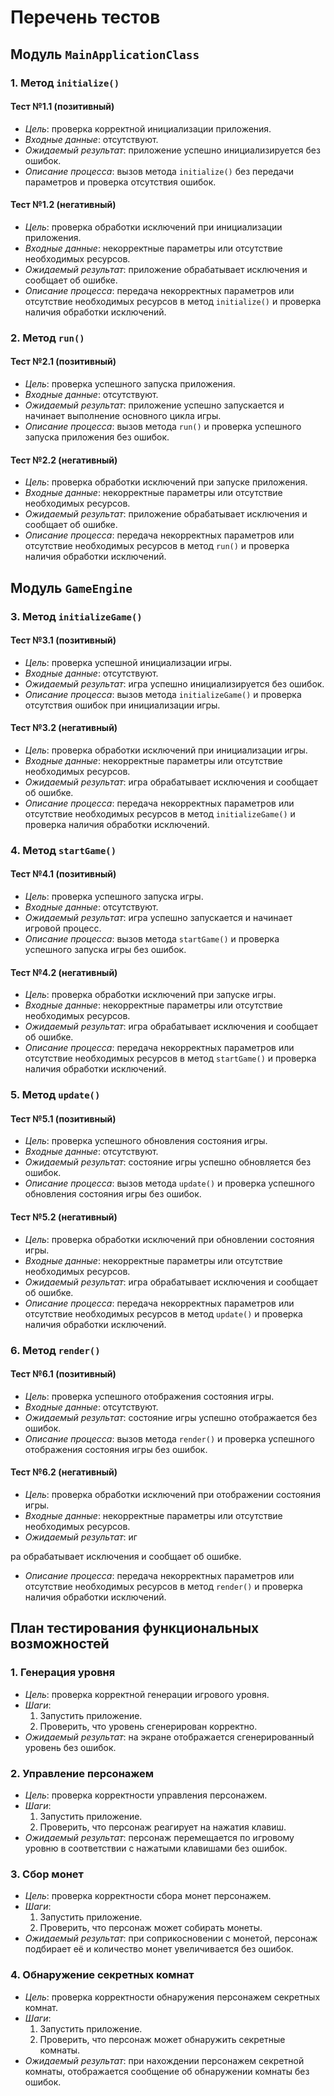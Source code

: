 # Перечень тестов

## Модуль `MainApplicationClass`

### 1. Метод `initialize()`

#### Тест №1.1 (позитивный)
* _Цель_: проверка корректной инициализации приложения.
* _Входные данные_: отсутствуют.
* _Ожидаемый результат_: приложение успешно инициализируется без ошибок.
* _Описание процесса_: вызов метода `initialize()` без передачи параметров и проверка отсутствия ошибок.

#### Тест №1.2 (негативный)
* _Цель_: проверка обработки исключений при инициализации приложения.
* _Входные данные_: некорректные параметры или отсутствие необходимых ресурсов.
* _Ожидаемый результат_: приложение обрабатывает исключения и сообщает об ошибке.
* _Описание процесса_: передача некорректных параметров или отсутствие необходимых ресурсов в метод `initialize()` и проверка наличия обработки исключений.

### 2. Метод `run()`

#### Тест №2.1 (позитивный)
* _Цель_: проверка успешного запуска приложения.
* _Входные данные_: отсутствуют.
* _Ожидаемый результат_: приложение успешно запускается и начинает выполнение основного цикла игры.
* _Описание процесса_: вызов метода `run()` и проверка успешного запуска приложения без ошибок.

#### Тест №2.2 (негативный)
* _Цель_: проверка обработки исключений при запуске приложения.
* _Входные данные_: некорректные параметры или отсутствие необходимых ресурсов.
* _Ожидаемый результат_: приложение обрабатывает исключения и сообщает об ошибке.
* _Описание процесса_: передача некорректных параметров или отсутствие необходимых ресурсов в метод `run()` и проверка наличия обработки исключений.

## Модуль `GameEngine`

### 3. Метод `initializeGame()`

#### Тест №3.1 (позитивный)
* _Цель_: проверка успешной инициализации игры.
* _Входные данные_: отсутствуют.
* _Ожидаемый результат_: игра успешно инициализируется без ошибок.
* _Описание процесса_: вызов метода `initializeGame()` и проверка отсутствия ошибок при инициализации игры.

#### Тест №3.2 (негативный)
* _Цель_: проверка обработки исключений при инициализации игры.
* _Входные данные_: некорректные параметры или отсутствие необходимых ресурсов.
* _Ожидаемый результат_: игра обрабатывает исключения и сообщает об ошибке.
* _Описание процесса_: передача некорректных параметров или отсутствие необходимых ресурсов в метод `initializeGame()` и проверка наличия обработки исключений.

### 4. Метод `startGame()`

#### Тест №4.1 (позитивный)
* _Цель_: проверка успешного запуска игры.
* _Входные данные_: отсутствуют.
* _Ожидаемый результат_: игра успешно запускается и начинает игровой процесс.
* _Описание процесса_: вызов метода `startGame()` и проверка успешного запуска игры без ошибок.

#### Тест №4.2 (негативный)
* _Цель_: проверка обработки исключений при запуске игры.
* _Входные данные_: некорректные параметры или отсутствие необходимых ресурсов.
* _Ожидаемый результат_: игра обрабатывает исключения и сообщает об ошибке.
* _Описание процесса_: передача некорректных параметров или отсутствие необходимых ресурсов в метод `startGame()` и проверка наличия обработки исключений.

### 5. Метод `update()`

#### Тест №5.1 (позитивный)
* _Цель_: проверка успешного обновления состояния игры.
* _Входные данные_: отсутствуют.
* _Ожидаемый результат_: состояние игры успешно обновляется без ошибок.
* _Описание процесса_: вызов метода `update()` и проверка успешного обновления состояния игры без ошибок.

#### Тест №5.2 (негативный)
* _Цель_: проверка обработки исключений при обновлении состояния игры.
* _Входные данные_: некорректные параметры или отсутствие необходимых ресурсов.
* _Ожидаемый результат_: игра обрабатывает исключения и сообщает об ошибке.
* _Описание процесса_: передача некорректных параметров или отсутствие необходимых ресурсов в метод `update()` и проверка наличия обработки исключений.

### 6. Метод `render()`

#### Тест №6.1 (позитивный)
* _Цель_: проверка успешного отображения состояния игры.
* _Входные данные_: отсутствуют.
* _Ожидаемый результат_: состояние игры успешно отображается без ошибок.
* _Описание процесса_: вызов метода `render()` и проверка успешного отображения состояния игры без ошибок.

#### Тест №6.2 (негативный)
* _Цель_: проверка обработки исключений при отображении состояния игры.
* _Входные данные_: некорректные параметры или отсутствие необходимых ресурсов.
* _Ожидаемый результат_: иг

ра обрабатывает исключения и сообщает об ошибке.
* _Описание процесса_: передача некорректных параметров или отсутствие необходимых ресурсов в метод `render()` и проверка наличия обработки исключений.

## План тестирования функциональных возможностей

### 1. Генерация уровня

* _Цель_: проверка корректной генерации игрового уровня.
* _Шаги_: 
    1. Запустить приложение.
    2. Проверить, что уровень сгенерирован корректно.
* _Ожидаемый результат_: на экране отображается сгенерированный уровень без ошибок.

### 2. Управление персонажем

* _Цель_: проверка корректности управления персонажем.
* _Шаги_: 
    1. Запустить приложение.
    2. Проверить, что персонаж реагирует на нажатия клавиш.
* _Ожидаемый результат_: персонаж перемещается по игровому уровню в соответствии с нажатыми клавишами без ошибок.

### 3. Сбор монет

* _Цель_: проверка корректности сбора монет персонажем.
* _Шаги_: 
    1. Запустить приложение.
    2. Проверить, что персонаж может собирать монеты.
* _Ожидаемый результат_: при соприкосновении с монетой, персонаж подбирает её и количество монет увеличивается без ошибок.

### 4. Обнаружение секретных комнат

* _Цель_: проверка корректности обнаружения персонажем секретных комнат.
* _Шаги_: 
    1. Запустить приложение.
    2. Проверить, что персонаж может обнаружить секретные комнаты.
* _Ожидаемый результат_: при нахождении персонажем секретной комнаты, отображается сообщение об обнаружении комнаты без ошибок.